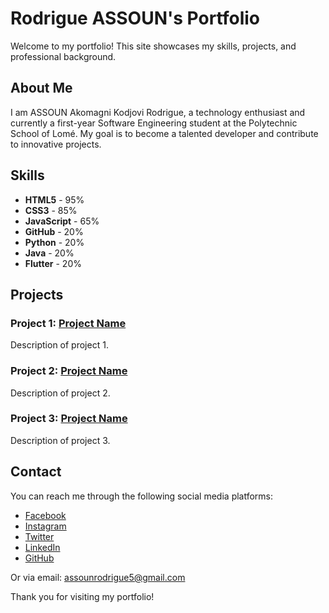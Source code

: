 # Rodrigue ASSOUN's Portfolio

Welcome to my portfolio! This site showcases my skills, projects, and professional background.

## About Me

I am ASSOUN Akomagni Kodjovi Rodrigue, a technology enthusiast and currently a first-year Software Engineering student at the Polytechnic School of Lomé. My goal is to become a talented developer and contribute to innovative projects.

## Skills

- **HTML5** - 95%
- **CSS3** - 85%
- **JavaScript** - 65%
- **GitHub** - 20%
- **Python** - 20%
- **Java** - 20%
- **Flutter** - 20%

## Projects

### Project 1: [Project Name](link_to_project)
Description of project 1.

### Project 2: [Project Name](link_to_project)
Description of project 2.

### Project 3: [Project Name](link_to_project)
Description of project 3.

## Contact

You can reach me through the following social media platforms:

- [Facebook](https://www.facebook.com/A.K.RodrigueASSOUN)
- [Instagram](https://www.instagram.com/assounrodrigue)
- [Twitter](https://x.com/RodrigueASSOUN)
- [LinkedIn](https://www.linkedin.com/in/hordric)
- [GitHub](https://github.com/HordRic)

Or via email: [assounrodrigue5@gmail.com](mailto:assounrodrigue5@gmail.com)

Thank you for visiting my portfolio!
